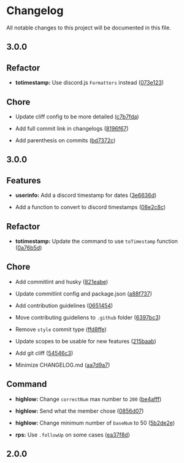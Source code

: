 # Changelog

All notable changes to this project will be documented in this file.

## 3.0.0

## Refactor

- **totimestamp:** Use discord.js `Formatters` instead ([073e123](https://github.com/nyx-team/nyx/commit/073e123cc1b96adccfecf21bd0a604699f422636))


## Chore

-  Update cliff config to be more detailed ([c7b7fda](https://github.com/nyx-team/nyx/commit/c7b7fda64d1f7533386bf9f87bc72cbb0e9cb8e1))

-  Add full commit link in changelogs ([8196f67](https://github.com/nyx-team/nyx/commit/8196f677a5f98fdcfaac1cf8f1435f599f1f10d2))

-  Add parenthesis on commits ([bd7372c](https://github.com/nyx-team/nyx/commit/bd7372ccc24f6085d18107b5276445b9998ed293))

## 3.0.0

## Features

- **userinfo:** Add a discord timestamp for dates ([3e6636d](https://github.com/nyx-team/nyx/commit/3e6636d05010fc0b3413d16bc48cf62f370dc4a9))

-  Add a function to convert to discord timestamps ([08e2c8c](https://github.com/nyx-team/nyx/commit/08e2c8c01eff09a0e035bbe6ba8a9cb72a458904))


## Refactor

- **totimestamp:** Update the command to use `toTimestamp` function ([0a76b5d](https://github.com/nyx-team/nyx/commit/0a76b5d013b4543fe431301679dab2112ddf66df))


## Chore

-  Add commitlint and husky ([821eabe](https://github.com/nyx-team/nyx/commit/821eabe1016f724d956cff65e481df64666528c9))

-  Update commitlint config and package.json ([a88f737](https://github.com/nyx-team/nyx/commit/a88f73709b9f39f92cd98a6f8c1f3d31c513ef7f))

-  Add contribution guidelines ([0651454](https://github.com/nyx-team/nyx/commit/06514546c4d18d863cf0eab20b97a33c68f2b81b))

-  Move contributing guideliens to `.github` folder ([6397bc3](https://github.com/nyx-team/nyx/commit/6397bc3727eca2be67788361faf1f05b87f98adc))

-  Remove `style` commit type ([ffd8ffe](https://github.com/nyx-team/nyx/commit/ffd8ffe76d8132630f85b761c850c6b1c127ed7f))

-  Update scopes to be usable for new features ([215baab](https://github.com/nyx-team/nyx/commit/215baab8332841896af024338f5d310add93ab19))

-  Add git cliff ([54546c3](https://github.com/nyx-team/nyx/commit/54546c3b7ce63421d9d042857dfbbb921d10af2b))

-  Minimize CHANGELOG.md ([aa7d9a7](https://github.com/nyx-team/nyx/commit/aa7d9a76f5c73ac65032975fd689b8db26945842))


## Command

- **highlow:** Change `correctNum` max number to `200` ([be4afff](https://github.com/nyx-team/nyx/commit/be4afff5864b8fbe706b41415ec653f4c744a81e))

- **highlow:** Send what the member chose ([0856d07](https://github.com/nyx-team/nyx/commit/0856d07865cc69bca848a473ec3e2f6bfac5ced5))

- **highlow:** Change minimum number of `baseNum` to 50 ([5b2de2e](https://github.com/nyx-team/nyx/commit/5b2de2e39ee907fe67de4ebcc31e9c843cef38cb))

- **rps:** Use `.followUp` on some cases ([ea37f8d](https://github.com/nyx-team/nyx/commit/ea37f8d53caae7d55cf4097ec2096781bccd5969))

## 2.0.0
